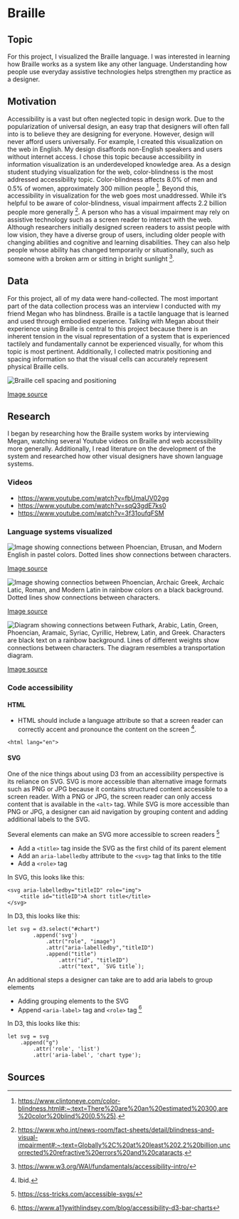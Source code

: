 # Braille

## Topic
For this project, I visualized the Braille language. I was interested in learning how Braille works as a system like any other language. Understanding how people use everyday assistive technologies helps strengthen my practice as a designer. 

## Motivation

Accessibility is a vast but often neglected topic in design work. Due to the popularization of universal design, an easy trap that designers will often fall into is to believe they are designing for everyone. However, design will never afford users universally. For example, I created this visualization on the web in English. My design disaffords non-English speakers and users without internet access.
I chose this topic because accessibility in information visualization is an underdeveloped knowledge area. As a design student studying visualization for the web, color-blindness is the most addressed accessibility topic. Color-blindness affects 8.0% of men and 0.5% of women, approximately 300 million people [^1]. Beyond this, accessibility in visualization for the web goes most unaddressed. While it’s helpful to be aware of color-blindness, visual impairment affects 2.2 billion people more generally [^2]. A person who has a visual impairment may rely on assistive technology such as a screen reader to interact with the web. Although researchers initially designed screen readers to assist people with low vision, they have a diverse group of users, including older people with changing abilities and cognitive and learning disabilities. They can also help people whose ability has changed temporarily or situationally, such as someone with a broken arm or sitting in bright sunlight [^3].

## Data

For this project, all of my data were hand-collected. The most important part of the data collection process was an interview I conducted with my friend Megan who has blindness. Braille is a tactile language that is learned and used through embodied experience. Talking with Megan about their experience using Braille is central to this project because there is an inherent tension in the visual representation of a system that is experienced tactilely and fundamentally cannot be experienced visually, for whom this topic is most pertinent. Additionally, I collected matrix positioning and spacing information so that the visual cells can accurately represent physical Braille cells. 

![Braille cell spacing and positioning](/images/cell_spacing.gif)

[Image source](https://www.google.com/url?sa=i&url=https%3A%2F%2Fwww.mkdesign.uk%2Fbraille-specifications.html&psig=AOvVaw02UPCiaC8gpEuYXovWpJwt&ust=1651672533226000&source=images&cd=vfe&ved=0CAwQjRxqFwoTCJj2pui9w_cCFQAAAAAdAAAAABAD)


## Research

I began by researching how the Braille system works by interviewing Megan, watching several Youtube videos on Braille and web accessibility more generally. Additionally, I read literature on the development of the system and researched how other visual designers have shown language systems.

### Videos

* https://www.youtube.com/watch?v=fbUmaUV02gg
* https://www.youtube.com/watch?v=sqQ3gdE7ks0
* https://www.youtube.com/watch?v=3f31oufqFSM

### Language systems visualized

![Image showing connections between Phoencian, Etrusan, and Modern English in pastel colors. Dotted lines show connections between characters.](/images/alphabet.jpg)

[Image source](https://www.redbubble.com/i/art-board-print/Evolution-of-the-Alphabet-poster-by-iyaaad/70674745.ZL3U1)

![Image showing connectios between Phoencian, Archaic Greek, Archaic Latic, Roman, and Modern Latin in rainbow colors on a black background. Dotted lines show connections between characters.](/images/Visualizing-the-Evolution-of-the-Alphabet.png)

[Image source](https://www.visualcapitalist.com/from-greek-to-latin-visualizing-the-evolution-of-the-alphabet/)

![Diagram showing connections between Futhark, Arabic, Latin, Green, Phoencian, Aramaic, Syriac, Cyrillic, Hebrew, Latin, and Greek. Characters are black text on a rainbow background. Lines of different weights show connections between characters. The diagram resembles a transportation diagram.](/images/maxresdefault.jpg)

[Image source](https://www.google.com/url?sa=i&url=https%3A%2F%2Fwww.youtube.com%2Fwatch%3Fv%3Dul8NVfWKXZg&psig=AOvVaw1Xu1J5ezd5W6AqoSh2pwGI&ust=1651673942286000&source=images&cd=vfe&ved=0CAwQjRxqFwoTCPCfyIfDw_cCFQAAAAAdAAAAABAJ)


### Code accessibility

#### HTML

* HTML should include a language attribute so that a screen reader can correctly accent and pronounce the content on the screen [^4].

```
<html lang="en">
```

#### SVG

One of the nice things about using D3 from an accessibility perspective is its reliance on SVG. SVG is more accessible than alternative image formats such as PNG or JPG because it contains structured content accessible to a screen reader. With a PNG or JPG, the screen reader can only access content that is available in the `<alt>` tag. While SVG is more accessible than PNG or JPG, a designer can aid navigation by grouping content and adding additional labels to the SVG. 

Several elements can make an SVG more accessible to screen readers [^5]

* Add a `<title>` tag inside the SVG as the first child of its parent element
* Add an `aria-labelledby` attribute to the `<svg>` tag that links to the title
* Add a `<role>` tag

In SVG, this looks like this:

```
<svg aria-labelledby="titleID" role="img">
    <title id="titleID">A short title</title>
</svg>
```

In D3, this looks like this:

```
let svg = d3.select("#chart")
        .append('svg')
            .attr("role", "image")
            .attr("aria-labelledby","titleID")
            .append("title")
                .attr("id", "titleID")
                .attr("text", `SVG title`);
```


An additional steps a designer can take are to add aria labels to group elements

* Adding grouping elements to the SVG
* Append `<aria-label>` tag and `<role>` tag [^6]


In D3, this looks like this:

```
let svg = svg
    .append("g")
        .attr('role', 'list')
        .attr('aria-label', 'chart type');
```

## Sources

[^1]: https://www.clintoneye.com/color-blindness.html#:~:text=There%20are%20an%20estimated%20300,are%20color%20blind%20(0.5%25).
[^2]: https://www.who.int/news-room/fact-sheets/detail/blindness-and-visual-impairment#:~:text=Globally%2C%20at%20least%202.2%20billion,uncorrected%20refractive%20errors%20and%20cataracts. 
[^3]: https://www.w3.org/WAI/fundamentals/accessibility-intro/
[^4]: Ibid.
[^5]: https://css-tricks.com/accessible-svgs/
[^6]: https://www.a11ywithlindsey.com/blog/accessibility-d3-bar-charts


